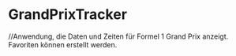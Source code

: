 # GrandPrixTracker

//Anwendung, die Daten und Zeiten für Formel 1 Grand Prix anzeigt. Favoriten können erstellt werden.